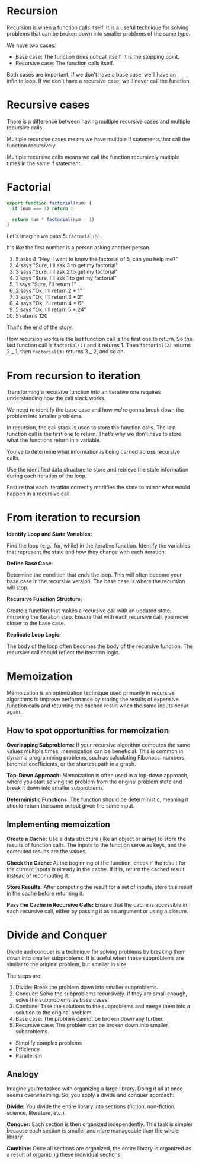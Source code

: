 # Recursion

Recursion is when a function calls itself. It is a useful technique for solving problems that can be broken down into smaller problems of the same type.

We have two cases:

- Base case: The function does not call itself. It is the stopping point.
- Recursive case: The function calls itself.

Both cases are important. If we don't have a base case, we'll have an infinite loop. If we don't have a recursive case, we'll never call the function.

# Recursive cases

There is a difference between having multiple recursive cases and multiple recursive calls.

Multiple recursive cases means we have multiple if statements that call the function recursively.

Multiple recursive calls means we call the function recursively multiple times in the same if statement.

# Factorial

```js
export function factorial(num) {
  if (num === 1) return 1

  return num * factorial(num - 1)
}
```

Let's imagine we pass 5: `factorial(5)`.

It's like the first number is a person asking another person.

1. 5 asks 4 "Hey, I want to know the factorial of 5, can you help me?"
2. 4 says "Sure, I'll ask 3 to get my factorial"
3. 3 says "Sure, I'll ask 2 to get my factorial"
4. 2 says "Sure, I'll ask 1 to get my factorial"
5. 1 says "Sure, I'll return 1"
6. 2 says "Ok, I'll return 2 \* 1"
7. 3 says "Ok, I'll return 3 \* 2"
8. 4 says "Ok, I'll return 4 \* 6"
9. 5 says "Ok, I'll return 5 \* 24"
10. 5 returns 120

That's the end of the story.

How recursion works is the last function call is the first one to return. So the last function call is `factorial(1)` and it returns 1. Then `factorial(2)` returns 2 _ 1, then `factorial(3)` returns 3 _ 2, and so on.

# From recursion to iteration

Transforming a recursive function into an iterative one requires understanding how the call stack works.

We need to identify the base case and how we're gonna break down the problem into smaller problems.

In recursion, the call stack is used to store the function calls. The last function call is the first one to return. That's why we don't have to store what the functions return in a variable.

You've to determine what information is being carried across recursive calls.

Use the identified data structure to store and retrieve the state information during each iteration of the loop.

Ensure that each iteration correctly modifies the state to mirror what would happen in a recursive call.

# From iteration to recursion

**Identify Loop and State Variables:**

Find the loop (e.g., for, while) in the iterative function.
Identify the variables that represent the state and how they change with each iteration.

**Define Base Case:**

Determine the condition that ends the loop. This will often become your base case in the recursive version.
The base case is where the recursion will stop.

**Recursive Function Structure:**

Create a function that makes a recursive call with an updated state, mirroring the iteration step.
Ensure that with each recursive call, you move closer to the base case.

**Replicate Loop Logic:**

The body of the loop often becomes the body of the recursive function.
The recursive call should reflect the iteration logic.

# Memoization

Memoization is an optimization technique used primarily in recursive algorithms to improve performance by storing the results of expensive function calls and returning the cached result when the same inputs occur again.

## How to spot opportunities for memoization

**Overlapping Subproblems:** If your recursive algorithm computes the same values multiple times, memoization can be beneficial. This is common in dynamic programming problems, such as calculating Fibonacci numbers, binomial coefficients, or the shortest path in a graph.

**Top-Down Approach:** Memoization is often used in a top-down approach, where you start solving the problem from the original problem state and break it down into smaller subproblems.

**Deterministic Functions:** The function should be deterministic, meaning it should return the same output given the same input.

## Implementing memoization

**Create a Cache:** Use a data structure (like an object or array) to store the results of function calls. The inputs to the function serve as keys, and the computed results are the values.

**Check the Cache:** At the beginning of the function, check if the result for the current inputs is already in the cache. If it is, return the cached result instead of recomputing it.

**Store Results:** After computing the result for a set of inputs, store this result in the cache before returning it.

**Pass the Cache in Recursive Calls:** Ensure that the cache is accessible in each recursive call, either by passing it as an argument or using a closure.

# Divide and Conquer

Divide and conquer is a technique for solving problems by breaking them down into smaller subproblems. It is useful when these subproblems are similar to the original problem, but smaller in size.

The steps are:

1. Divide: Break the problem down into smaller subproblems.
2. Conquer: Solve the subproblems recursively. If they are small enough, solve the subproblems as base cases.
3. Combine: Take the solutions to the subproblems and merge them into a solution to the original problem.
4. Base case: The problem cannot be broken down any further.
5. Recursive case: The problem can be broken down into smaller subproblems.

- Simplify complex problems
- Efficiency
- Parallelism

## Analogy

Imagine you're tasked with organizing a large library. Doing it all at once seems overwhelming. So, you apply a divide and conquer approach:

**Divide:** You divide the entire library into sections (fiction, non-fiction, science, literature, etc.).

**Conquer:** Each section is then organized independently. This task is simpler because each section is smaller and more manageable than the whole library.

**Combine:** Once all sections are organized, the entire library is organized as a result of organizing these individual sections.
